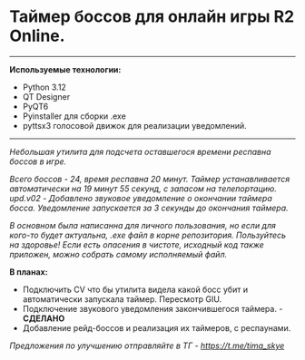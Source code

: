 # Таймер боссов для онлайн игры R2 Online.

------------

**Используемые технологии:**
- Python 3.12
- QT Designer
- PyQT6
- Pyinstaller для сборки .exe
- pyttsx3 голосовой движок для реализации уведомлений.

------------

*Небольшая утилита для подсчета оставшегося времени респавна боссов в игре.*

*Всего боссов - 24, время респавна 20 минут. Таймер устанавливается автоматически на 19 минут 55 секунд, с запасом на телепортацию.*
*upd.v02 - Добавлено звуковое уведомление о окончании таймера босса. Уведомление запускается за 3 секунды до окончания таймера.*

*В основном была написанна для личного пользования, но если для кого-то будет актуальна, .exe файл в корне репозитория. Пользуйтесь на здоровье!
Если есть опасения в чистоте, исходный код также приложен, можно собрать самому исполняемый файл.*

**В планах:**
- Подключить CV что бы утилита видела какой босс убит и автоматически запускала таймер. Пересмотр GIU.
- Подключение звукового уведомления закончившегося таймера. - **СДЕЛАНО**
- Добавление рейд-боссов и реализация их таймеров, с респаунами.

*Предложения по улучшению отправляйте в ТГ - https://t.me/tima_skye*
